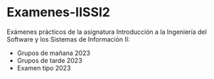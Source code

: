 # Examenes-IISSI2

Exámenes prácticos de la asignatura Introducción a la Ingeniería del Software y los Sistemas de Información II:
  - Grupos de mañana 2023
  - Grupos de tarde 2023
  - Examen tipo 2023

